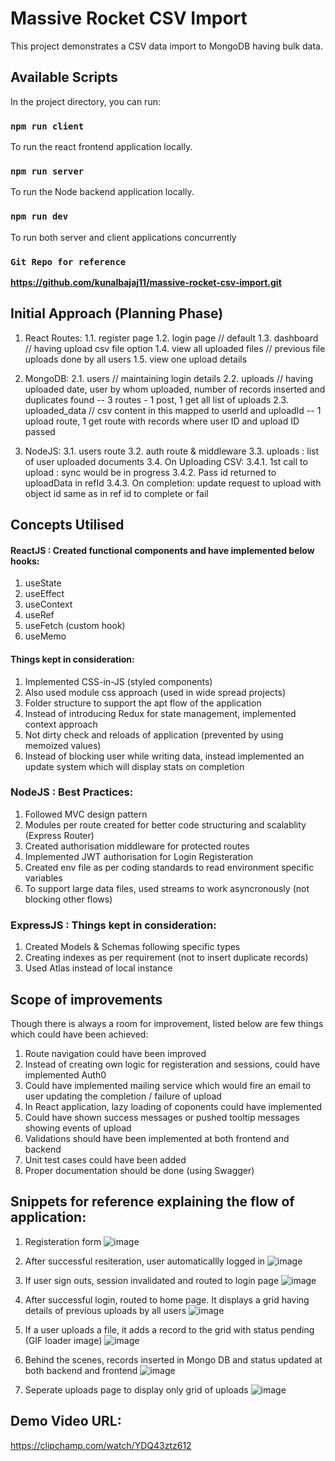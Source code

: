# Massive Rocket CSV Import

This project demonstrates a CSV data import to MongoDB having bulk data.

## Available Scripts

In the project directory, you can run:

### `npm run client`

To run the react frontend application locally.

### `npm run server`

To run the Node backend application locally.

### `npm run dev`

To run both server and client applications concurrently

### `Git Repo for reference`

**https://github.com/kunalbajaj11/massive-rocket-csv-import.git**


## Initial Approach (Planning Phase)
1. React Routes:
  1.1. register page
  1.2. login page	// default
  1.3. dashboard	// having upload csv file option
  1.4. view all uploaded files	// previous file uploads done by all users
  1.5. view one upload details
  
2. MongoDB: 
  2.1. users	// maintaining login details
  2.2. uploads	// having uploaded date, user by whom uploaded, number of records inserted and duplicates found		-- 3 routes - 1 post, 1 get all list of uploads
  2.3. uploaded_data	// csv content in this mapped to userId and uploadId   -- 1 upload route, 1 get route with records where user ID and upload ID passed

3. NodeJS:
3.1. users route
  3.2. auth route & middleware
  3.3. uploads : list of user uploaded documents
  3.4. On Uploading CSV:
    3.4.1. 1st call to upload : sync would be in progress
    3.4.2. Pass id returned to uploadData in refId
    3.4.3. On completion: update request to upload with object id same as in ref id to complete or fail

## Concepts Utilised

#### ReactJS : Created functional components and have implemented below hooks:
1. useState
2. useEffect
3. useContext
4. useRef
5. useFetch (custom hook)
6. useMemo

#### Things kept in consideration:
1. Implemented CSS-in-JS (styled components)
2. Also used module css approach (used in wide spread projects)
3. Folder structure to support the apt flow of the application
4. Instead of introducing Redux for state management, implemented context approach
5. Not dirty check and reloads of application (prevented by using memoized values)
6. Instead of blocking user while writing data, instead implemented an update system which will display stats on completion

### NodeJS : Best Practices:
1. Followed MVC design pattern
2. Modules per route created for better code structuring and scalablity (Express Router)
3. Created authorisation middleware for protected routes
4. Implemented JWT authorisation for Login Registeration
5. Created env file as per coding standards to read environment specific variables
6. To support large data files, used streams to work asyncronously (not blocking other flows)

### ExpressJS : Things kept in consideration:
1. Created Models & Schemas following specific types
2. Creating indexes as per requirement (not to insert duplicate records)
3. Used Atlas instead of local instance


## Scope of improvements

Though there is always a room for improvement, listed below are few things which could have been achieved:

1. Route navigation could have been improved
2. Instead of creating own logic for registeration and sessions, could have implemented Auth0
3. Could have implemented mailing service which would fire an email to user updating the completion / failure of upload
4. In React application, lazy loading of coponents could have implemented
5. Could have shown success messages or pushed tooltip messages showing events of upload
6. Validations should have been implemented at both frontend and backend
7. Unit test cases could have been added
8. Proper documentation should be done (using Swagger)


## Snippets for reference explaining the flow of application:

1. Registeration form
![image](https://user-images.githubusercontent.com/87039860/224567732-be45093d-c2a2-4517-b9bc-92abf7817881.png)


2. After successful resiteration, user automaticallly logged in
![image](https://user-images.githubusercontent.com/87039860/224567779-6ca87fcf-04a0-412e-b625-72ca7efdbc65.png)


3. If user sign outs, session invalidated and routed to login page
![image](https://user-images.githubusercontent.com/87039860/224567820-aa03255a-7ccb-47eb-9a38-a50bea229173.png)


4. After successful login, routed to home page. It displays a grid having details of previous uploads by all users
![image](https://user-images.githubusercontent.com/87039860/224567787-72073ccd-74bd-4e0a-ba3a-ec3d12ab8cea.png)


5. If a user uploads a file, it adds a record to the grid with status pending (GIF loader image)
![image](https://user-images.githubusercontent.com/87039860/224567886-e83d9c1f-e5a6-45c3-b7f5-3ddb0721f694.png)


6. Behind the scenes, records inserted in Mongo DB and status updated at both backend and frontend
![image](https://user-images.githubusercontent.com/87039860/224567936-e9d99b10-1e3b-479d-af36-9ed7003674d8.png)


7. Seperate uploads page to display only grid of uploads
![image](https://user-images.githubusercontent.com/87039860/224568101-8701a7ca-57d7-41da-b6df-16358eca27b2.png)


## Demo Video URL: 
https://clipchamp.com/watch/YDQ43ztz612
